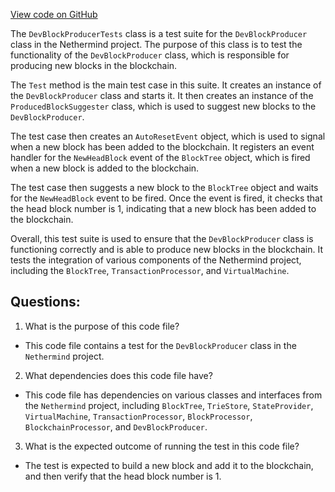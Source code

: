 [View code on GitHub](https://github.com/NethermindEth/nethermind/src/Nethermind/Nethermind.Blockchain.Test/Producers/DevBlockproducerTests.cs)

The `DevBlockProducerTests` class is a test suite for the `DevBlockProducer` class in the Nethermind project. The purpose of this class is to test the functionality of the `DevBlockProducer` class, which is responsible for producing new blocks in the blockchain. 

The `Test` method is the main test case in this suite. It creates an instance of the `DevBlockProducer` class and starts it. It then creates an instance of the `ProducedBlockSuggester` class, which is used to suggest new blocks to the `DevBlockProducer`. 

The test case then creates an `AutoResetEvent` object, which is used to signal when a new block has been added to the blockchain. It registers an event handler for the `NewHeadBlock` event of the `BlockTree` object, which is fired when a new block is added to the blockchain. 

The test case then suggests a new block to the `BlockTree` object and waits for the `NewHeadBlock` event to be fired. Once the event is fired, it checks that the head block number is 1, indicating that a new block has been added to the blockchain. 

Overall, this test suite is used to ensure that the `DevBlockProducer` class is functioning correctly and is able to produce new blocks in the blockchain. It tests the integration of various components of the Nethermind project, including the `BlockTree`, `TransactionProcessor`, and `VirtualMachine`.
## Questions: 
 1. What is the purpose of this code file?
- This code file contains a test for the `DevBlockProducer` class in the `Nethermind` project.

2. What dependencies does this code file have?
- This code file has dependencies on various classes and interfaces from the `Nethermind` project, including `BlockTree`, `TrieStore`, `StateProvider`, `VirtualMachine`, `TransactionProcessor`, `BlockProcessor`, `BlockchainProcessor`, and `DevBlockProducer`.

3. What is the expected outcome of running the test in this code file?
- The test is expected to build a new block and add it to the blockchain, and then verify that the head block number is 1.